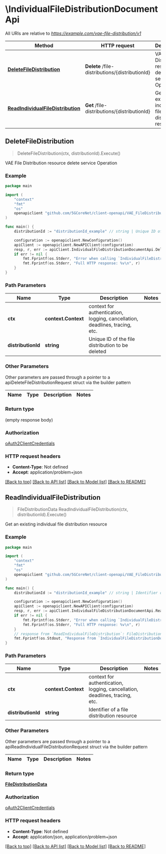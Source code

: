 # \IndividualFileDistributionDocumentApi

All URIs are relative to *https://example.com/vae-file-distribution/v1*

Method | HTTP request | Description
------------- | ------------- | -------------
[**DeleteFileDistribution**](IndividualFileDistributionDocumentApi.md#DeleteFileDistribution) | **Delete** /file-distributions/{distributionId} | VAE File Distribution resource delete service Operation
[**ReadIndividualFileDistribution**](IndividualFileDistributionDocumentApi.md#ReadIndividualFileDistribution) | **Get** /file-distributions/{distributionId} | Get an existing individual file distribution resource



## DeleteFileDistribution

> DeleteFileDistribution(ctx, distributionId).Execute()

VAE File Distribution resource delete service Operation

### Example

```go
package main

import (
    "context"
    "fmt"
    "os"
    openapiclient "github.com/5GCoreNet/client-openapi/VAE_FileDistribution"
)

func main() {
    distributionId := "distributionId_example" // string | Unique ID of the file distribution to be deleted

    configuration := openapiclient.NewConfiguration()
    apiClient := openapiclient.NewAPIClient(configuration)
    resp, r, err := apiClient.IndividualFileDistributionDocumentApi.DeleteFileDistribution(context.Background(), distributionId).Execute()
    if err != nil {
        fmt.Fprintf(os.Stderr, "Error when calling `IndividualFileDistributionDocumentApi.DeleteFileDistribution``: %v\n", err)
        fmt.Fprintf(os.Stderr, "Full HTTP response: %v\n", r)
    }
}
```

### Path Parameters


Name | Type | Description  | Notes
------------- | ------------- | ------------- | -------------
**ctx** | **context.Context** | context for authentication, logging, cancellation, deadlines, tracing, etc.
**distributionId** | **string** | Unique ID of the file distribution to be deleted | 

### Other Parameters

Other parameters are passed through a pointer to a apiDeleteFileDistributionRequest struct via the builder pattern


Name | Type | Description  | Notes
------------- | ------------- | ------------- | -------------


### Return type

 (empty response body)

### Authorization

[oAuth2ClientCredentials](../README.md#oAuth2ClientCredentials)

### HTTP request headers

- **Content-Type**: Not defined
- **Accept**: application/problem+json

[[Back to top]](#) [[Back to API list]](../README.md#documentation-for-api-endpoints)
[[Back to Model list]](../README.md#documentation-for-models)
[[Back to README]](../README.md)


## ReadIndividualFileDistribution

> FileDistributionData ReadIndividualFileDistribution(ctx, distributionId).Execute()

Get an existing individual file distribution resource

### Example

```go
package main

import (
    "context"
    "fmt"
    "os"
    openapiclient "github.com/5GCoreNet/client-openapi/VAE_FileDistribution"
)

func main() {
    distributionId := "distributionId_example" // string | Identifier of a file distribution resource

    configuration := openapiclient.NewConfiguration()
    apiClient := openapiclient.NewAPIClient(configuration)
    resp, r, err := apiClient.IndividualFileDistributionDocumentApi.ReadIndividualFileDistribution(context.Background(), distributionId).Execute()
    if err != nil {
        fmt.Fprintf(os.Stderr, "Error when calling `IndividualFileDistributionDocumentApi.ReadIndividualFileDistribution``: %v\n", err)
        fmt.Fprintf(os.Stderr, "Full HTTP response: %v\n", r)
    }
    // response from `ReadIndividualFileDistribution`: FileDistributionData
    fmt.Fprintf(os.Stdout, "Response from `IndividualFileDistributionDocumentApi.ReadIndividualFileDistribution`: %v\n", resp)
}
```

### Path Parameters


Name | Type | Description  | Notes
------------- | ------------- | ------------- | -------------
**ctx** | **context.Context** | context for authentication, logging, cancellation, deadlines, tracing, etc.
**distributionId** | **string** | Identifier of a file distribution resource | 

### Other Parameters

Other parameters are passed through a pointer to a apiReadIndividualFileDistributionRequest struct via the builder pattern


Name | Type | Description  | Notes
------------- | ------------- | ------------- | -------------


### Return type

[**FileDistributionData**](FileDistributionData.md)

### Authorization

[oAuth2ClientCredentials](../README.md#oAuth2ClientCredentials)

### HTTP request headers

- **Content-Type**: Not defined
- **Accept**: application/json, application/problem+json

[[Back to top]](#) [[Back to API list]](../README.md#documentation-for-api-endpoints)
[[Back to Model list]](../README.md#documentation-for-models)
[[Back to README]](../README.md)

